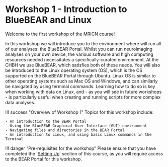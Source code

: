 # Workshop 1 - Introduction to BlueBEAR and Linux

Welcome to the first workshop of the MRICN course!

In this workshop we will introduce you to the environment where will run all of our analyses: the BlueBEAR Portal. Whilst you can run neuroimaging analyses on your own device, the various software and high computing resources needed necessitates a specifically-curated environment. At the CHBH we use BlueBEAR, which satisfies both of these needs. You will also be introduced to the Linux operating system (OS), which is the OS supported on the BlueBEAR Portal through Ubuntu. 
Linux OS is similar to other operating systems such as Mac OS and Windows, and can similarly be navigated by using terminal commands. Learning how to do so is key when working with data on Linux, and - as you will see in future workshops - is particularly useful when creating and running scripts for more complex data analyses.

!!! success "Overview of Workshop 1"
    Topics for this workshop include:

    - An introduction to the BEAR Portal
    - Using the BlueBEAR Graphical User Interface (GUI) environment
    - Navigating files and directories in the BEAR Portal
    - An introduction to Linux, and using basic Linux commands in the Terminal

!!! danger "Pre-requisites for the workshop"
    Please ensure that you have completed the '[Setting Up](https://chbh-opensource.github.io/mri-on-bear-edu/setting-up/)' section of this course, as you will require access to the BEAR Portal for this workshop.